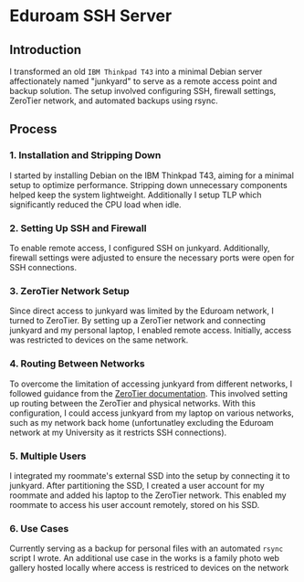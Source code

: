 # Eduroam SSH Server

## Introduction
I transformed an old `IBM Thinkpad T43` into a minimal Debian server affectionately named "junkyard" to serve as a remote access point and backup solution. The setup involved configuring SSH, firewall settings, ZeroTier network, and automated backups using rsync.

## Process

### 1. Installation and Stripping Down
I started by installing Debian on the IBM Thinkpad T43, aiming for a minimal setup to optimize performance. Stripping down unnecessary components helped keep the system lightweight.
Additionally I setup TLP which significantly reduced the CPU load when idle.

### 2. Setting Up SSH and Firewall
To enable remote access, I configured SSH on junkyard. Additionally, firewall settings were adjusted to ensure the necessary ports were open for SSH connections.

### 3. ZeroTier Network Setup
Since direct access to junkyard was limited by the Eduroam network, I turned to ZeroTier. By setting up a ZeroTier network and connecting junkyard and my personal laptop, I enabled remote access. Initially, access was restricted to devices on the same network.

### 4. Routing Between Networks
To overcome the limitation of accessing junkyard from different networks, I followed guidance from the [ZeroTier documentation](https://zerotier.atlassian.net/wiki/spaces/SD/pages/224395274/Route+between+ZeroTier+and+Physical+Networks). This involved setting up routing between the ZeroTier and physical networks. With this configuration, I could access junkyard from my laptop on various networks, such as my network back home (unfortunatley excluding the Eduroam network at my University as it restricts SSH connections).

### 5. Multiple Users
I integrated my roommate's external SSD into the setup by connecting it to junkyard. After partitioning the SSD, I created a user account for my roommate and added his laptop to the ZeroTier network. This enabled my roommate to access his user account remotely, stored on his SSD.

### 6. Use Cases
Currently serving as a backup for personal files with an automated `rsync` script I wrote.
An additional use case in the works is a family photo web gallery hosted locally where access is restriced to devices on the network
